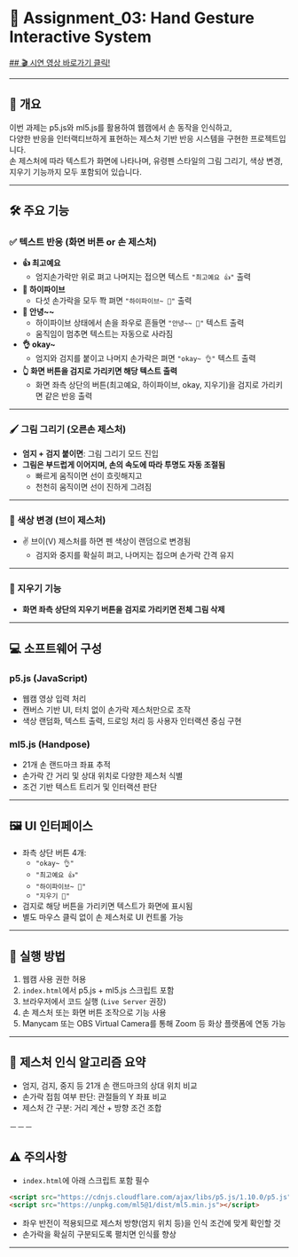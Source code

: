 # 🚀 Assignment_03: Hand Gesture Interactive System
[## 🎬 시연 영상 바로가기 클릭!](https://youtu.be/0QAQ7Jd3vSM?si=dSr6M2JcM5zoeD_I)

---

## 🧠 개요  
이번 과제는 p5.js와 ml5.js를 활용하여 웹캠에서 손 동작을 인식하고,  
다양한 반응을 인터랙티브하게 표현하는 제스처 기반 반응 시스템을 구현한 프로젝트입니다.  
손 제스처에 따라 텍스트가 화면에 나타나며, 유령펜 스타일의 그림 그리기, 색상 변경, 지우기 기능까지 모두 포함되어 있습니다.

---

## 🛠️ 주요 기능

### ✅ 텍스트 반응 (화면 버튼 or 손 제스처)
- **👍 최고예요**  
  - 엄지손가락만 위로 펴고 나머지는 접으면 텍스트 `"최고예요 👍"` 출력
- **🙌 하이파이브**  
  - 다섯 손가락을 모두 쫙 펴면 `"하이파이브~ 🙌"` 출력
- **👋 안녕~~**  
  - 하이파이브 상태에서 손을 좌우로 흔들면 `"안녕~~ 👋"` 텍스트 출력  
  - 움직임이 멈추면 텍스트는 자동으로 사라짐
- **👌 okay~**  
  - 엄지와 검지를 붙이고 나머지 손가락은 펴면 `"okay~ 👌"` 텍스트 출력
- **👆 화면 버튼을 검지로 가리키면 해당 텍스트 출력**  
  - 화면 좌측 상단의 버튼(최고예요, 하이파이브, okay, 지우기)을 검지로 가리키면 같은 반응 출력

---

### 🖌️ 그림 그리기 (오른손 제스처)
- **엄지 + 검지 붙이면**: 그림 그리기 모드 진입
- **그림은 부드럽게 이어지며, 손의 속도에 따라 투명도 자동 조절됨**
  - 빠르게 움직이면 선이 흐릿해지고
  - 천천히 움직이면 선이 진하게 그려짐    

---

### 🎨 색상 변경 (브이 제스처)
- ✌️ 브이(V) 제스처를 하면 펜 색상이 랜덤으로 변경됨  
  - 검지와 중지를 확실히 펴고, 나머지는 접으며 손가락 간격 유지

---

### 🧼 지우기 기능
- **화면 좌측 상단의 지우기 버튼을 검지로 가리키면 전체 그림 삭제**

---

## 💻 소프트웨어 구성

### p5.js (JavaScript)
- 웹캠 영상 입력 처리
- 캔버스 기반 UI, 터치 없이 손가락 제스처만으로 조작
- 색상 랜덤화, 텍스트 출력, 드로잉 처리 등 사용자 인터랙션 중심 구현

### ml5.js (Handpose)
- 21개 손 랜드마크 좌표 추적
- 손가락 간 거리 및 상대 위치로 다양한 제스처 식별
- 조건 기반 텍스트 트리거 및 인터랙션 판단

---

## 🖼️ UI 인터페이스
- 좌측 상단 버튼 4개:
  - `"okay~ 👌"`  
  - `"최고예요 👍"`  
  - `"하이파이브~ 🙌"`  
  - `"지우기 🧼"`
- 검지로 해당 버튼을 가리키면 텍스트가 화면에 표시됨
- 별도 마우스 클릭 없이 손 제스처로 UI 컨트롤 가능

---

## 🚀 실행 방법
1. 웹캠 사용 권한 허용
2. `index.html`에서 p5.js + ml5.js 스크립트 포함
3. 브라우저에서 코드 실행 (`Live Server` 권장)
4. 손 제스처 또는 화면 버튼 조작으로 기능 사용
5. Manycam 또는 OBS Virtual Camera를 통해 Zoom 등 화상 플랫폼에 연동 가능

---

## 🧠 제스처 인식 알고리즘 요약
- 엄지, 검지, 중지 등 21개 손 랜드마크의 상대 위치 비교
- 손가락 접힘 여부 판단: 관절들의 Y 좌표 비교
- 제스처 간 구분: 거리 계산 + 방향 조건 조합

－－－

## ⚠️ 주의사항
- `index.html`에 아래 스크립트 포함 필수

```html
<script src="https://cdnjs.cloudflare.com/ajax/libs/p5.js/1.10.0/p5.js"></script>
<script src="https://unpkg.com/ml5@1/dist/ml5.min.js"></script>
```

- 좌우 반전이 적용되므로 제스처 방향(엄지 위치 등)을 인식 조건에 맞게 확인할 것
- 손가락을 확실히 구분되도록 펼치면 인식률 향상

---
